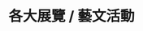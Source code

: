 ---
title: '各大展覽 / 藝文活動'
pictures: '["https://raw.githubusercontent.com/chyushya/cms-content/main/content/resources/images/1651124218783-1024-640-01.jpg","https://raw.githubusercontent.com/chyushya/cms-content/main/content/resources/images/1651124218747-1024-640-02.jpg","https://raw.githubusercontent.com/chyushya/cms-content/main/content/resources/images/1651124218703-1024-640-03.jpg","https://raw.githubusercontent.com/chyushya/cms-content/main/content/resources/images/1651124218727-1024-640-04.jpg","https://raw.githubusercontent.com/chyushya/cms-content/main/content/resources/images/1651124218805-1024-640-05.jpg","https://raw.githubusercontent.com/chyushya/cms-content/main/content/resources/images/1651124218892-1024-640-06.jpg","https://raw.githubusercontent.com/chyushya/cms-content/main/content/resources/images/1651124218912-1024-640-07.jpg","https://raw.githubusercontent.com/chyushya/cms-content/main/content/resources/images/1651124218824-1024-640-08.jpg","https://raw.githubusercontent.com/chyushya/cms-content/main/content/resources/images/1651124218861-1024-640-09.jpg","https://raw.githubusercontent.com/chyushya/cms-content/main/content/resources/images/1651124218842-1024-640-10.jpg","https://raw.githubusercontent.com/chyushya/cms-content/main/content/resources/images/1651124218976-1024-640-11.jpg","https://raw.githubusercontent.com/chyushya/cms-content/main/content/resources/images/1651124218934-1024-640-12.jpg","https://raw.githubusercontent.com/chyushya/cms-content/main/content/resources/images/1651124218957-1024-640-13.jpg"]'
---